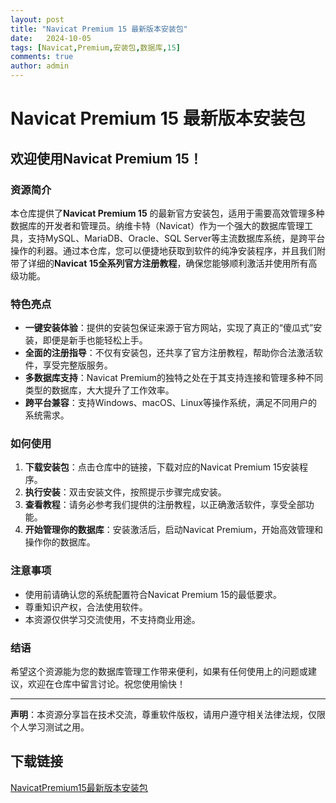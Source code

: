 ```yaml
---
layout: post
title: "Navicat Premium 15 最新版本安装包"
date:   2024-10-05
tags: [Navicat,Premium,安装包,数据库,15]
comments: true
author: admin
---
```

# Navicat Premium 15 最新版本安装包

## 欢迎使用Navicat Premium 15！

### 资源简介

本仓库提供了**Navicat Premium 15** 的最新官方安装包，适用于需要高效管理多种数据库的开发者和管理员。纳维卡特（Navicat）作为一个强大的数据库管理工具，支持MySQL、MariaDB、Oracle、SQL Server等主流数据库系统，是跨平台操作的利器。通过本仓库，您可以便捷地获取到软件的纯净安装程序，并且我们附带了详细的**Navicat 15全系列官方注册教程**，确保您能够顺利激活并使用所有高级功能。

### 特色亮点

- **一键安装体验**：提供的安装包保证来源于官方网站，实现了真正的“傻瓜式”安装，即便是新手也能轻松上手。
- **全面的注册指导**：不仅有安装包，还共享了官方注册教程，帮助你合法激活软件，享受完整版服务。
- **多数据库支持**：Navicat Premium的独特之处在于其支持连接和管理多种不同类型的数据库，大大提升了工作效率。
- **跨平台兼容**：支持Windows、macOS、Linux等操作系统，满足不同用户的系统需求。

### 如何使用

1. **下载安装包**：点击仓库中的链接，下载对应的Navicat Premium 15安装程序。
2. **执行安装**：双击安装文件，按照提示步骤完成安装。
3. **查看教程**：请务必参考我们提供的注册教程，以正确激活软件，享受全部功能。
4. **开始管理你的数据库**：安装激活后，启动Navicat Premium，开始高效管理和操作你的数据库。

### 注意事项

- 使用前请确认您的系统配置符合Navicat Premium 15的最低要求。
- 尊重知识产权，合法使用软件。
- 本资源仅供学习交流使用，不支持商业用途。

### 结语

希望这个资源能为您的数据库管理工作带来便利，如果有任何使用上的问题或建议，欢迎在仓库中留言讨论。祝您使用愉快！

---

**声明**：本资源分享旨在技术交流，尊重软件版权，请用户遵守相关法律法规，仅限个人学习测试之用。

## 下载链接

[NavicatPremium15最新版本安装包](https://pan.quark.cn/s/21ad9778297e)